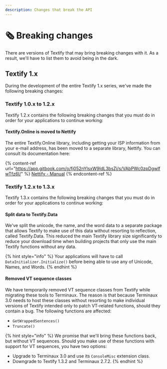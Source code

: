 ```yaml
---
description: Changes that break the API
---
```


# 🗞 Breaking changes

There are versions of Textify that may bring breaking changes with it. As a result, we'll have to list them to avoid being in the dark.

## Textify 1.x

During the development of the entire Textify 1.x series, we've made the following breaking changes:

### Textify 1.0.x to 1.2.x

Textify 1.2.x contains the following breaking changes that you must do in order for your applications to continue working:

#### Textify.Online is moved to Nettify

The entire Textify.Online library, including getting your ISP information from your e-mail address, has been moved to a separate library, Nettify. You can consult its documentation here:

{% content-ref url="https://app.gitbook.com/o/fj052nYlsxW9IdL3bsZj/s/VAbPWc0zpDgwlfwTfz6I/" %}
[Nettify - Manual](https://app.gitbook.com/o/fj052nYlsxW9IdL3bsZj/s/VAbPWc0zpDgwlfwTfz6I/)
{% endcontent-ref %}

### Textify 1.2.x to 1.3.x

Textify 1.3.x contains the following breaking changes that you must do in order for your applications to continue working:

#### Split data to Textify.Data

We've split the unicode, the name, and the word data to a separate package that allows Textify to make use of this data without resorting to reflection, called Textify.Data. This reduced the main Textify library size significantly to reduce your download time when building projects that only use the main Textify functions without any data.

{% hint style="info" %}
Your applications will have to call `DataInitializer.Initialize()` before being able to use any of Unicode, Names, and Words.
{% endhint %}

#### Removed VT sequence classes

We have temporarily removed VT sequence classes from Textify while migrating these tools to Terminaux. The reason is that because Terminaux 3.0 needs to host these classes without resorting to make individual versions of Textify intended only to patch VT-related functions, should they contain a bug. The following functions are affected:

* `GetWrappedSentences()`
* `Truncate()`

{% hint style="info" %}
We promise that we'll bring these functions back, but without VT sequences. Should you make use of these functions with support for VT sequences, you have two options:

* Upgrade to Terminaux 3.0 and use its `ConsoleMisc` extension class.
* Downgrade to Textify 1.3.2 and Terminaux 2.7.2.
{% endhint %}
